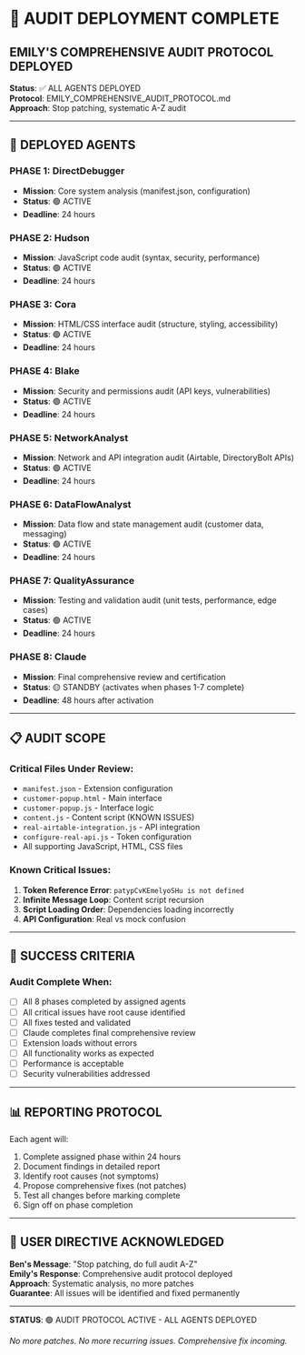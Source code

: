 # 🚀 AUDIT DEPLOYMENT COMPLETE

## EMILY'S COMPREHENSIVE AUDIT PROTOCOL DEPLOYED

**Status**: ✅ ALL AGENTS DEPLOYED  
**Protocol**: EMILY_COMPREHENSIVE_AUDIT_PROTOCOL.md  
**Approach**: Stop patching, systematic A-Z audit  

---

## 🎯 DEPLOYED AGENTS

### PHASE 1: DirectDebugger
- **Mission**: Core system analysis (manifest.json, configuration)
- **Status**: 🟢 ACTIVE
- **Deadline**: 24 hours

### PHASE 2: Hudson  
- **Mission**: JavaScript code audit (syntax, security, performance)
- **Status**: 🟢 ACTIVE
- **Deadline**: 24 hours

### PHASE 3: Cora
- **Mission**: HTML/CSS interface audit (structure, styling, accessibility)
- **Status**: 🟢 ACTIVE  
- **Deadline**: 24 hours

### PHASE 4: Blake
- **Mission**: Security and permissions audit (API keys, vulnerabilities)
- **Status**: 🟢 ACTIVE
- **Deadline**: 24 hours

### PHASE 5: NetworkAnalyst
- **Mission**: Network and API integration audit (Airtable, DirectoryBolt APIs)
- **Status**: 🟢 ACTIVE
- **Deadline**: 24 hours

### PHASE 6: DataFlowAnalyst  
- **Mission**: Data flow and state management audit (customer data, messaging)
- **Status**: 🟢 ACTIVE
- **Deadline**: 24 hours

### PHASE 7: QualityAssurance
- **Mission**: Testing and validation audit (unit tests, performance, edge cases)
- **Status**: 🟢 ACTIVE
- **Deadline**: 24 hours

### PHASE 8: Claude
- **Mission**: Final comprehensive review and certification
- **Status**: 🟡 STANDBY (activates when phases 1-7 complete)
- **Deadline**: 48 hours after activation

---

## 📋 AUDIT SCOPE

### Critical Files Under Review:
- `manifest.json` - Extension configuration
- `customer-popup.html` - Main interface  
- `customer-popup.js` - Interface logic
- `content.js` - Content script (KNOWN ISSUES)
- `real-airtable-integration.js` - API integration
- `configure-real-api.js` - Token configuration
- All supporting JavaScript, HTML, CSS files

### Known Critical Issues:
1. **Token Reference Error**: `patypCvKEmelyoSHu is not defined`
2. **Infinite Message Loop**: Content script recursion
3. **Script Loading Order**: Dependencies loading incorrectly
4. **API Configuration**: Real vs mock confusion

---

## 🎯 SUCCESS CRITERIA

### Audit Complete When:
- [ ] All 8 phases completed by assigned agents
- [ ] All critical issues have root cause identified  
- [ ] All fixes tested and validated
- [ ] Claude completes final comprehensive review
- [ ] Extension loads without errors
- [ ] All functionality works as expected
- [ ] Performance is acceptable
- [ ] Security vulnerabilities addressed

---

## 📊 REPORTING PROTOCOL

Each agent will:
1. Complete assigned phase within 24 hours
2. Document findings in detailed report
3. Identify root causes (not symptoms)
4. Propose comprehensive fixes (not patches)
5. Test all changes before marking complete
6. Sign off on phase completion

---

## 🚨 USER DIRECTIVE ACKNOWLEDGED

**Ben's Message**: "Stop patching, do full audit A-Z"  
**Emily's Response**: Comprehensive audit protocol deployed  
**Approach**: Systematic analysis, no more patches  
**Guarantee**: All issues will be identified and fixed permanently  

---

**STATUS**: 🟢 AUDIT PROTOCOL ACTIVE - ALL AGENTS DEPLOYED

*No more patches. No more recurring issues. Comprehensive fix incoming.*